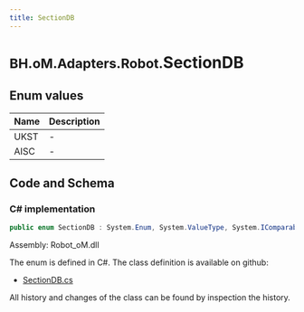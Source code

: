 ```yaml
---
title: SectionDB
---
```


# <small>BH.oM.Adapters.Robot.</small>**SectionDB**



## Enum values

| Name            | Description                                                    |
|-----------------|----------------------------------------------------------------|
| UKST |  -  |
| AISC |  -  |


## Code and Schema

### C# implementation

``` C# title="C#"
public enum SectionDB : System.Enum, System.ValueType, System.IComparable, System.ISpanFormattable, System.IFormattable, System.IConvertible
```

Assembly: Robot_oM.dll

The enum is defined in C#. The class definition is available on github:

- [SectionDB.cs](https://github.com/BHoM/Robot_Toolkit/blob/develop/Robot_oM/Enums\SectionDB.cs)

All history and changes of the class can be found by inspection the history.
